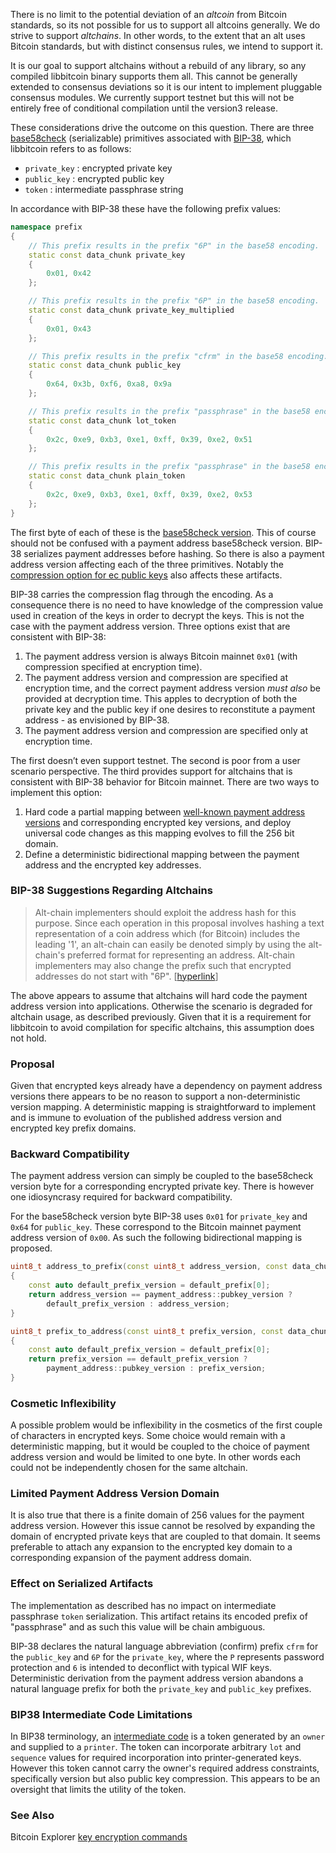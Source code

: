 There is no limit to the potential deviation of an *altcoin* from Bitcoin standards, so its not possible for us to support all altcoins generally. We do strive to support *altchains*. In other words, to the extent that an alt uses Bitcoin standards, but with distinct consensus rules, we intend to support it.

It is our goal to support altchains without a rebuild of any library, so any compiled libbitcoin binary supports them all. This cannot be generally extended to consensus deviations so it is our intent to implement pluggable consensus modules. We currently support testnet but this will not be entirely free of conditional compilation until the version3 release.

These considerations drive the outcome on this question. There are three [base58check](https://en.bitcoin.it/wiki/Base58Check_encoding) (serializable) primitives associated with [BIP-38](https://github.com/bitcoin/bips/blob/master/bip-0038.mediawiki), which libbitcoin refers to as follows:

* `private_key` : encrypted private key 
* `public_key` : encrypted public key
* `token` : intermediate passphrase string

In accordance with BIP-38 these have the following prefix values:
```cpp
namespace prefix
{
    // This prefix results in the prefix "6P" in the base58 encoding.
    static const data_chunk private_key
    {
        0x01, 0x42
    };

    // This prefix results in the prefix "6P" in the base58 encoding.
    static const data_chunk private_key_multiplied
    {
        0x01, 0x43
    };

    // This prefix results in the prefix "cfrm" in the base58 encoding.
    static const data_chunk public_key
    {
        0x64, 0x3b, 0xf6, 0xa8, 0x9a
    };

    // This prefix results in the prefix "passphrase" in the base58 encoding.
    static const data_chunk lot_token
    {
        0x2c, 0xe9, 0xb3, 0xe1, 0xff, 0x39, 0xe2, 0x51
    };

    // This prefix results in the prefix "passphrase" in the base58 encoding.
    static const data_chunk plain_token
    {
        0x2c, 0xe9, 0xb3, 0xe1, 0xff, 0x39, 0xe2, 0x53
    };
}
```
The first byte of each of these is the [base58check version](https://github.com/libbitcoin/libbitcoin-explorer/wiki/bx-base58check-encode#example-2). This of course should not be confused with a payment address base58check version. BIP-38 serializes payment addresses before hashing. So there is also a payment address version affecting each of the three primitives. Notably the [compression option for ec public keys](https://github.com/libbitcoin/libbitcoin-explorer/wiki/bx-ec-to-address#example-1) also affects these artifacts.

BIP-38 carries the compression flag through the encoding. As a consequence there is no need to have knowledge of the compression value used in creation of the keys in order to decrypt the keys. This is not the case with the payment address version. Three options exist that are consistent with BIP-38:

1. The payment address version is always Bitcoin mainnet `0x01` (with compression specified at encryption time).
2. The payment address version and compression are specified at encryption time, and the correct payment address version *must also* be provided at decryption time. This apples to decryption of both the private key and the public key if one desires to reconstitute a payment address - as envisioned by BIP-38.
3. The payment address version and compression are specified only at encryption time.

The first doesn’t even support testnet. The second is poor from a user scenario perspective. The third provides support for altchains that is consistent with BIP-38 behavior for Bitcoin mainnet. There are two ways to implement this option:

 1. Hard code a partial mapping between [well-known payment address versions](https://en.bitcoin.it/wiki/List_of_address_prefixes) and corresponding encrypted key versions, and deploy universal code changes as this mapping evolves to fill the 256 bit domain.
 2. Define a deterministic bidirectional mapping between the payment address and the encrypted key addresses.

### BIP-38 Suggestions Regarding Altchains
> Alt-chain implementers should exploit the address hash for this purpose. Since each operation in this proposal involves hashing a text representation of a coin address which (for Bitcoin) includes the leading '1', an alt-chain can easily be denoted simply by using the alt-chain's preferred format for representing an address. Alt-chain implementers may also change the prefix such that encrypted addresses do not start with "6P". [[hyperlink](https://github.com/bitcoin/bips/blob/master/bip-0038.mediawiki#suggestions-for-implementers-of-proposal-with-alt-chains)]

The above appears to assume that altchains will hard code the payment address version into applications. Otherwise the scenario is degraded for altchain usage, as described previously. Given that it is a requirement for libbitcoin to avoid compilation for specific altchains, this assumption does not hold.

### Proposal

Given that encrypted keys already have a dependency on payment address versions there appears to be no reason to support a non-deterministic version mapping. A deterministic mapping is straightforward to implement and is immune to evoluation of the published address version and encrypted key prefix domains.

### Backward Compatibility

The payment address version can simply be coupled to the base58check version byte for a corresponding encrypted private key. There is however one idiosyncrasy required for backward compatibility.

For the base58check version byte BIP-38 uses `0x01` for `private_key` and `0x64` for `public_key`. These correspond to the Bitcoin mainnet payment address version of `0x00`. As such the following bidirectional mapping is proposed.

```cpp
uint8_t address_to_prefix(const uint8_t address_version, const data_chunk& default_prefix)
{
    const auto default_prefix_version = default_prefix[0];
    return address_version == payment_address::pubkey_version ?
        default_prefix_version : address_version;
}

uint8_t prefix_to_address(const uint8_t prefix_version, const data_chunk& default_prefix)
{
    const auto default_prefix_version = default_prefix[0];
    return prefix_version == default_prefix_version ?
        payment_address::pubkey_version : prefix_version;
}
```

### Cosmetic Inflexibility

A possible problem would be inflexibility in the cosmetics of the first couple of characters in encrypted keys. Some choice would remain with a deterministic mapping, but it would be coupled to the choice of payment address version and would be limited to one byte. In other words each could not be independently chosen for the same altchain.

### Limited Payment Address Version Domain

It is also true that there is a finite domain of 256 values for the payment address version. However this issue cannot be resolved by expanding the domain of encrypted private keys that are coupled to that domain. It seems preferable to attach any expansion to the encrypted key domain to a corresponding expansion of the payment address domain.

### Effect on Serialized Artifacts
The implementation as described has no impact on intermediate passphrase `token` serialization. This artifact retains its encoded prefix of "passphrase" and as such this value will be chain ambiguous.

BIP-38 declares the natural language abbreviation (confirm) prefix `cfrm` for the `public_key` and `6P` for the `private_key`, where the `P` represents password protection and `6` is intended to deconflict with typical WIF keys. Deterministic derivation from the payment address version abandons a natural language prefix for both the `private_key` and `public_key` prefixes.

### BIP38 Intermediate Code Limitations
In BIP38 terminology, an [intermediate code](https://github.com/bitcoin/bips/blob/master/bip-0038.mediawiki#encryption-when-ec-multiply-mode-is-used) is a token generated by an `owner` and supplied to a `printer`. The token can incorporate arbitrary `lot` and `sequence` values for required incorporation into printer-generated keys. However this token cannot carry the owner's required address constraints, specifically version but also public key compression. This appears to be an oversight that limits the utility of the token.

### See Also
Bitcoin Explorer [key encryption commands](https://github.com/libbitcoin/libbitcoin-explorer/wiki/Key-Encryption-Commands)